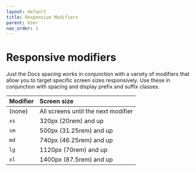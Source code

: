 ```yaml
---
layout: default
title: Responsive Modifiers
parent: User
nav_order: 1
---
```


# Responsive modifiers

Just the Docs spacing works in conjunction with a variety of modifiers that allow you to target specific screen sizes responsively. Use these in conjunction with spacing and display prefix and suffix classes.

| Modifier  | Screen size                          |
|:----------|:-------------------------------------|
| (none)    | All screens until the next modifier  |
| `xs`      | 320px (20rem) and up                 |
| `sm`      | 500px (31.25rem) and up              |
| `md`      | 740px (46.25rem) and up              |
| `lg`      | 1120px (70rem) and up                |
| `xl`      | 1400px (87.5rem) and up              |
